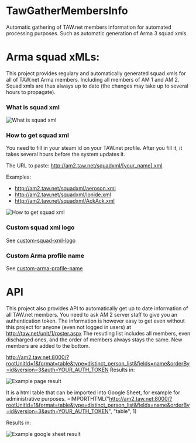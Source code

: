 # TawGatherMembersInfo
Automatic gathering of TAW.net members information for automated processing purposes. 
Such as automatic generation of Arma 3 squad xmls.

# Arma squad xMLs:

This project provides regulary and automatically generated squad xmls for all of TAW.net Arma members.
Including all members of AM 1 and AM 2.
Squad xmls are thus always up to date (the changes may take up to several hours to propagate).

### What is squad xml
![What is squad xml](http://am2.taw.net/squadxml/what_is_squadxml.png)

### How to get squad xml
You need to fill in your steam id on your TAW.net profile.
After you fill it, it takes several hours before the system updates it.

The URL to paste: http://am2.taw.net/squadxml/[your_name].xml

Examples: 
* http://am2.taw.net/squadxml/aeroson.xml
* http://am2.taw.net/squadxml/Ionide.xml
* http://am2.taw.net/squadxml/AckAck.xml

![How to get squad xml](http://am2.taw.net/squadxml/how_to_get_squadxml.png)

### Custom squad xml logo
See [custom-squad-xml-logo](https://github.com/TAW-Arma/TawGatherMembersInfo/tree/master/TawGatherMembersInfo/bin/Release/data/squadxml#custom-squad-xml-logo)

### Custom Arma profile name
See [custom-arma-profile-name](https://github.com/TAW-Arma/TawGatherMembersInfo/tree/master/TawGatherMembersInfo/bin/Release/data/squadxml#custom-arma-profile-name)


# API
This project also provides API to automatically get up to date information of all TAW.net members.
You need to ask AM 2 server staff to give you an authentication token.
The information is however easy to get even without this project for anyone (even not logged in users) at http://taw.net/unit/1/roster.aspx
The resutling list includes all members, even discharged ones, and the order of members always stays the same. New members are added to the bottom.

http://am2.taw.net:8000/?rootUnitId=1&format=table&type=distinct_person_list&fields=name&orderBy=id&version=3&auth=YOUR_AUTH_TOKEN
Results in:

![Example page result](http://image.prntscr.com/image/70e7118657be4a17810f4b19608930e7.png)

It is a html table that can be imported into Google Sheet, for example for administrative purposes.
=IMPORTHTML("http://am2.taw.net:8000/?rootUnitId=1&format=table&type=distinct_person_list&fields=name&orderBy=id&version=3&auth=YOUR_AUTH_TOKEN", "table", 1)

Results in:

![Example google sheet result](http://image.prntscr.com/image/89f57acbb96b41489c61fe08c670fb2a.png)
